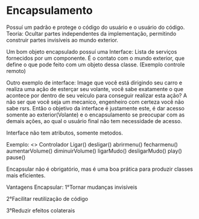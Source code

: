 # Encapsulamento

Possuí um padrão e protege o código do usuário e o usuário do código.
Teoria: Ocultar partes independentes da implementação, permitindo construir partes invisíveis ao mundo exterior.

Um bom objeto encapsulado possuí uma Interface: Lista de serviços fornecidos por um componente. É o contato com o mundo exterior, que define o que pode feito com um objeto dessa classe. (Exemplo controle remoto)

Outro exemplo de interface: Image que você está dirigindo seu carro e realiza uma ação de esterçar seu volante, você sabe exatamente o que acontece por dentro de seu veículo para conseguir realizar esta ação? A não ser que você seja um mecanico, engenheiro com certeza você não sabe rsrs. Então o objetivo da interface é justamente este, é dar acesso somente ao exterior(Volante) e o encapsulamento se preocupar com as demais ações, ao qual o usuário final não tem necessidade de acesso. 

Interface não tem atributos, somente metodos. 

Exemplo:
<<Interface>>
  Controlador
  Ligar()
  desligar()
  abrirmenu()
  fecharmenu()
  aumentarVolume()
  diminuirVolume()
  ligarMudo()
  desligarMudo()
  play()
  pause()


Encapsular não é obrigatório, mas é uma boa prática para produzir classes mais eficientes.

Vantagens Encapsular:
1°Tornar mudanças invisíveis

2°Facilitar reutilização de código

3°Reduzir efeitos colaterais  


